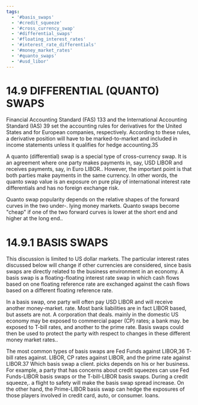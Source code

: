 ```yaml
---
tags:
  - '#basis_swaps'
  - '#credit_squeeze'
  - '#cross_currency_swap'
  - '#differential_swaps'
  - '#floating_interest_rates'
  - '#interest_rate_differentials'
  - '#money_market_rates'
  - '#quanto_swaps'
  - '#usd_libor'
---
```

# 14.9 DIFFERENTIAL (QUANTO) SWAPS  

Financial Accounting Standard (FAS) 133 and the International Accounting Standard (IAS) 39 set the accounting rules for derivatives for the United States and for European companies, respectively. According to these rules, a derivative position will have to be marked-to-market and included in income statements unless it qualifies for hedge accounting.35  

A quanto (differential) swap is a special type of cross-currency swap. It is an agreement where one party makes payments in, say, USD LIBOR and receives payments, say, in Euro LIBOR.. However, the important point is that both parties make payments in the same currency. In other words, the quanto swap value is an exposure on pure play of international interest rate differentials and has no foreign exchange risk.  

Quanto swap popularity depends on the relative shapes of the forward curves in the two under-. lying money markets. Quanto swaps become "cheap" if one of the two forward curves is lower at the short end and higher at the long end..  

# 14.9.1 BASIS SWAPS  

This discussion is limited to US dollar markets. The particular interest rates discussed below will change if other currencies are considered, since basis swaps are directly related to the business environment in an economy. A basis swap is a floating-floating interest rate swap in which cash flows based on one floating reference rate are exchanged against the cash flows based on a different floating reference rate.  

In a basis swap, one party will often pay USD LIBOR and will receive another money-market. rate. Most bank liabilities are in fact LIBOR based, but assets are not. A corporation that deals. mainly in the domestic US economy may be exposed to commercial paper (CP) rates; a bank may. be exposed to T-bill rates, and another to the prime rate. Basis swaps could then be used to protect the party with respect to changes in these different money market rates..  

The most common types of basis swaps are Fed Funds against LIBOR,36 T-bill rates against. LIBOR, CP rates against LIBOR, and the prime rate against LIBOR.37 Which basis swap a client. picks depends on his or her business. For example, a party that has concerns about credit squeezes can use Fed Funds-LIBOR basis swaps or the T-bill-LIBOR basis swaps. During a credit squeeze,. a flight to safety will make the basis swap spread increase. On the other hand, the Prime-LIBOR basis swap can hedge the exposures of those players involved in credit card, auto, or consumer. loans.  
